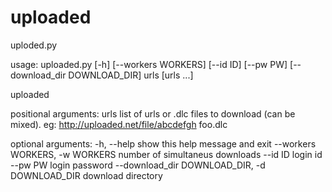 # uploaded
uploded.py

usage: uploaded.py [-h] [--workers WORKERS] [--id ID] [--pw PW]
                   [--download_dir DOWNLOAD_DIR]
                   urls [urls ...]

uploaded

positional arguments:
  urls                  list of urls or .dlc files to download (can be mixed).
                        eg: http://uploaded.net/file/abcdefgh foo.dlc

optional arguments:
  -h, --help            show this help message and exit
  --workers WORKERS, -w WORKERS
                        number of simultaneus downloads
  --id ID               login id
  --pw PW               login password
  --download_dir DOWNLOAD_DIR, -d DOWNLOAD_DIR
                        download directory
